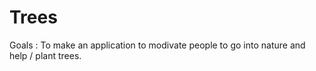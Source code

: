 # Trees

Goals :
To make an application to modivate people to go into nature and help / plant trees. 

